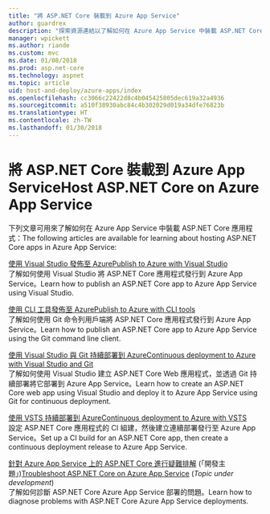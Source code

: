 ```yaml
---
title: "將 ASP.NET Core 裝載到 Azure App Service"
author: guardrex
description: "探索資源連結以了解如何在 Azure App Service 中裝載 ASP.NET Core 應用程式。"
manager: wpickett
ms.author: riande
ms.custom: mvc
ms.date: 01/08/2018
ms.prod: asp.net-core
ms.technology: aspnet
ms.topic: article
uid: host-and-deploy/azure-apps/index
ms.openlocfilehash: cc3066c22422d8c4b045425805dec619a32a4936
ms.sourcegitcommit: a510f38930abc84c4b302029d019a34dfe76823b
ms.translationtype: HT
ms.contentlocale: zh-TW
ms.lasthandoff: 01/30/2018
---
```

# <a name="host-aspnet-core-on-azure-app-service"></a><span data-ttu-id="c8002-103">將 ASP.NET Core 裝載到 Azure App Service</span><span class="sxs-lookup"><span data-stu-id="c8002-103">Host ASP.NET Core on Azure App Service</span></span>

<span data-ttu-id="c8002-104">下列文章可用來了解如何在 Azure App Service 中裝載 ASP.NET Core 應用程式：</span><span class="sxs-lookup"><span data-stu-id="c8002-104">The following articles are available for learning about hosting ASP.NET Core apps in Azure App Service:</span></span>

[<span data-ttu-id="c8002-105">使用 Visual Studio 發佈至 Azure</span><span class="sxs-lookup"><span data-stu-id="c8002-105">Publish to Azure with Visual Studio</span></span>](xref:tutorials/publish-to-azure-webapp-using-vs)  
<span data-ttu-id="c8002-106">了解如何使用 Visual Studio 將 ASP.NET Core 應用程式發行到 Azure App Service。</span><span class="sxs-lookup"><span data-stu-id="c8002-106">Learn how to publish an ASP.NET Core app to Azure App Service using Visual Studio.</span></span>

[<span data-ttu-id="c8002-107">使用 CLI 工具發佈至 Azure</span><span class="sxs-lookup"><span data-stu-id="c8002-107">Publish to Azure with CLI tools</span></span>](xref:tutorials/publish-to-azure-webapp-using-cli)  
<span data-ttu-id="c8002-108">了解如何使用 Git 命令列用戶端將 ASP.NET Core 應用程式發行到 Azure App Service。</span><span class="sxs-lookup"><span data-stu-id="c8002-108">Learn how to publish an ASP.NET Core app to Azure App Service using the Git command line client.</span></span>

[<span data-ttu-id="c8002-109">使用 Visual Studio 與 Git 持續部署到 Azure</span><span class="sxs-lookup"><span data-stu-id="c8002-109">Continuous deployment to Azure with Visual Studio and Git</span></span>](xref:host-and-deploy/azure-apps/azure-continuous-deployment)  
<span data-ttu-id="c8002-110">了解如何使用 Visual Studio 建立 ASP.NET Core Web 應用程式，並透過 Git 持續部署將它部署到 Azure App Service。</span><span class="sxs-lookup"><span data-stu-id="c8002-110">Learn how to create an ASP.NET Core web app using Visual Studio and deploy it to Azure App Service using Git for continuous deployment.</span></span>

[<span data-ttu-id="c8002-111">使用 VSTS 持續部署到 Azure</span><span class="sxs-lookup"><span data-stu-id="c8002-111">Continuous deployment to Azure with VSTS</span></span>](https://www.visualstudio.com/docs/build/aspnet/core/quick-to-azure)  
<span data-ttu-id="c8002-112">設定 ASP.NET Core 應用程式的 CI 組建，然後建立連續部署發行至 Azure App Service。</span><span class="sxs-lookup"><span data-stu-id="c8002-112">Set up a CI build for an ASP.NET Core app, then create a continuous deployment release to Azure App Service.</span></span>

<span data-ttu-id="c8002-113">[針對 Azure App Service 上的 ASP.NET Core 進行疑難排解](xref:host-and-deploy/azure-apps/troubleshoot) (「開發主題」)</span><span class="sxs-lookup"><span data-stu-id="c8002-113">[Troubleshoot ASP.NET Core on Azure App Service](xref:host-and-deploy/azure-apps/troubleshoot) (*Topic under development*)</span></span>  
<span data-ttu-id="c8002-114">了解如何診斷 ASP.NET Core Azure App Service 部署的問題。</span><span class="sxs-lookup"><span data-stu-id="c8002-114">Learn how to diagnose problems with ASP.NET Core Azure App Service deployments.</span></span>
